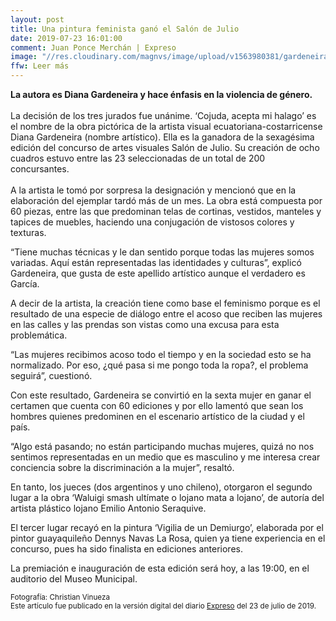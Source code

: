 ```yaml
---
layout: post
title: Una pintura feminista ganó el Salón de Julio
date: 2019-07-23 16:01:00
comment: Juan Ponce Merchán | Expreso
image: "//res.cloudinary.com/magnvs/image/upload/v1563980381/gardeneira_expreso_kewja3.jpg"
ffw: Leer más  
---
```

**La autora es Diana Gardeneira y hace énfasis en la violencia de género.**<br /><br />La decisión de los tres jurados fue unánime. ‘Cojuda, acepta mi halago’ es el nombre de la obra pictórica de la artista visual ecuatoriana-costarricense Diana Gardeneira (nombre artístico). Ella es la ganadora de la sexagésima edición del concurso de artes visuales Salón de Julio. Su creación de ocho cuadros estuvo entre las 23 seleccionadas de un total de 200 concursantes.<br /><br />A la artista le tomó por sorpresa la designación y mencionó que en la elaboración del ejemplar tardó más de un mes. La obra está compuesta por 60 piezas, entre las que predominan telas de cortinas, vestidos, manteles y tapices de muebles, haciendo una conjugación de vistosos colores y texturas.  

“Tiene muchas técnicas y le dan sentido porque todas las mujeres somos variadas. Aquí están representadas las identidades y culturas”, explicó Gardeneira, que gusta de este apellido artístico aunque el verdadero es García.

A decir de la artista, la creación tiene como base el feminismo porque es el resultado de una especie de diálogo entre el acoso que reciben las mujeres en las calles y las prendas son vistas como una excusa para esta problemática.

“Las mujeres recibimos acoso todo el tiempo y en la sociedad esto se ha normalizado. Por eso, ¿qué pasa si me pongo toda la ropa?, el problema seguirá”, cuestionó.

Con este resultado, Gardeneira se convirtió en la sexta mujer en ganar el certamen que cuenta con 60 ediciones y por ello lamentó que sean los hombres quienes predominen en el escenario artístico de la ciudad y el país.

“Algo está pasando; no están participando muchas mujeres, quizá no nos sentimos representadas en un medio que es masculino y me interesa crear conciencia sobre la discriminación a la mujer”, resaltó.

En tanto, los jueces (dos argentinos y uno chileno), otorgaron el segundo lugar a la obra ‘Waluigi smash ultímate o lojano mata a lojano’, de autoría del artista plástico lojano Emilio Antonio Seraquive.

El tercer lugar recayó en la pintura ‘Vigilia de un Demiurgo’, elaborada por el pintor guayaquileño Dennys Navas La Rosa, quien ya tiene experiencia en el concurso, pues ha sido finalista en ediciones anteriores.

La premiación e inauguración de esta edición será hoy, a las 19:00, en el auditorio del Museo Municipal.  

<small>Fotografía: Christian Vinueza<br />Este artículo fue publicado en la versión digital del diario [Expreso](//www.expreso.ec/guayaquil/pintura-feminista-salondejulio-ganadora-NB3003807) del 23 de julio de 2019.</small>
